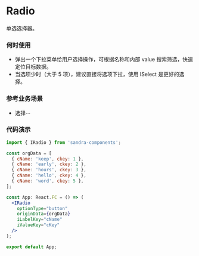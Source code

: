 # Radio

单选选择器。

### 何时使用

- 弹出一个下拉菜单给用户选择操作，可根据名称和内部 value 搜索筛选，快速定位目标数据。
- 当选项少时（大于 5 项），建议直接将选项下拉，使用 ISelect 是更好的选择。

### 参考业务场景

- 选择--

### 代码演示

```jsx
import { IRadio } from 'sandra-components';

const orgData = [
  { cName: 'keep', ckey: 1 },
  { cName: 'early', ckey: 2 },
  { cName: 'hours', ckey: 3 },
  { cName: 'hello', ckey: 4 },
  { cName: 'word', ckey: 5 },
];

const App: React.FC = () => (
  <IRadio
    optionType="button"
    originData={orgData}
    iLabelKey="cName"
    iValueKey="cKey"
  />
);

export default App;
```
